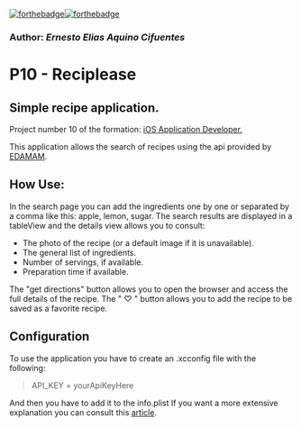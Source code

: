 [![forthebadge](https://forthebadge.com/images/badges/made-with-swift.svg)](https://forthebadge.com)[![forthebadge](https://forthebadge.com/images/badges/built-with-love.svg)](https://forthebadge.com)
### Author: *Ernesto Elias Aquino Cifuentes*
# P10 - Reciplease
 ##  Simple recipe application.
 Project number 10 of the formation: [iOS Application Developer.](https://openclassrooms.com/fr/paths/69-developpeur-dapplication-ios#path-tabs "iOS Application Developer.")
 
This application allows the search of recipes using the api provided by [EDAMAM](https://www.edamam.com "EDAMAM").

## How Use:
In the search page you can add the ingredients one by one or separated by a comma like this: apple, lemon, sugar.
The search results are displayed in a tableView and the details view allows you to consult:
- The photo of the recipe (or a default image if it is unavailable).
- The general list of ingredients.
- Number of servings, if available.
- Preparation time if available.

The "get directions" button allows you to open the browser and access the full details of the recipe.
The " ♡ " button allows you to add the recipe to be saved as a favorite recipe.

## Configuration
To use the application you have to create an .xcconfig file with the following:
> API_KEY = yourApiKeyHere

And then you have to add  it to the info.plist
If you want a more extensive explanation you can consult this [article](https://medium.com/swift-india/secure-secrets-in-ios-app-9f66085800b4 "article").
